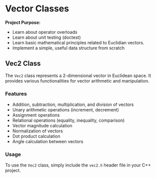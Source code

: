# Vector Classes

**Project Purpose:**
- Learn about operator overloads
- Learn about unit testing (doctest)
- Learn basic mathematical principles related to Euclidian vectors.
- Implement a simple, useful data structure from scratch

## Vec2 Class

The `Vec2` class represents a 2-dimensional vector in Euclidean space. It provides various functionalities for vector arithmetic and manipulation.

### Features

- Addition, subtraction, multiplication, and division of vectors
- Unary arithmetic operations (increment, decrement)
- Assignment operations
- Relational operations (equality, inequality, comparison)
- Vector magnitude calculation
- Normalization of vectors
- Dot product calculation
- Angle calculation between vectors

### Usage

To use the `Vec2` class, simply include the `vec2.h` header file in your C++ project.